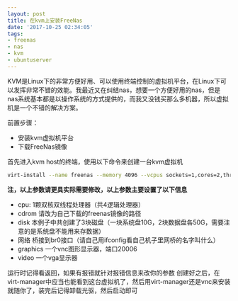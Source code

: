 ```yaml
---
layout: post
title: 在kvm上安装FreeNas
date: '2017-10-25 02:34:05'
tags:
- freenas
- nas
- kvm
- ubuntuserver
---
```


KVM是Linux下的非常方便好用、可以使用终端控制的虚拟机平台，在Linux下可以发挥非常不错的效能。我最近又在纠结nas，想要一个方便好用的nas，但是nas系统基本都是以操作系统的方式提供的，而我又没钱买那么多机器，所以虚拟机是一个不错的解决方案。

前置步骤：
- 安装kvm虚拟机平台
- 下载FreeNas镜像

首先进入kvm host的终端，使用以下命令来创建一台kvm虚拟机
``` bash
virt-install --name freenas --memory 4096 --vcpus sockets=1,cores=2,threads=2 --disk device=cdrom,path=/kvm/iso/FreeNAS-11.0-U4.iso --disk path=/kvm/images/freenas.img,size=10,bus=virtio --disk path=/kvm/images/freenas_1.img,size=50,bus=virtio --disk path=/kvm/images/freenas_2.img,size=50,bus=virtio --network bridge=br0,model=virtio --noautoconsole --accelerate --hvm --graphics vnc,listen=0.0.0.0,port=20006 --video vga --input tablet,bus=usb
```
**注，以上参数请更具实际需要修改，以上参数主要设置了以下信息**
- cpu: 1颗双核双线程处理器（共4逻辑处理器）
- cdrom 请改为自己下载的freenas镜像的路径
- disk 本例子中共创建了3块磁盘（一块系统盘10G，2块数据盘各50G，需要注意的是系统盘不能用来存数据）
- 网络 桥接到br0接口（请自己用ifconfig看自己机子里网桥的名字叫什么）
- graphics 一个vnc图形显示器，端口20006
- video 一个vga显示器

运行时记得看返回，如果有报错就针对报错信息来改你的参数
创建好之后，在virt-manager中应当也能看到这台虚拟机了，然后用virt-manager还是vnc来安装就随你了，装完后记得卸载光驱，然后启动即可